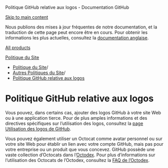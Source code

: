 Politique GitHub relative aux logos - Documentation GitHub

[Skip to main content](#main-content)

Nous publions des mises à jour fréquentes de notre documentation, et la traduction de cette page peut encore être en cours. Pour obtenir les informations les plus actuelles, consultez la [documentation anglaise](/en).

[All products](/fr)

[Politique du Site](/fr/site-policy)

* [Politique du Site](/fr/site-policy)/
* [Autres Politiques du Site](/fr/site-policy/other-site-policies)/
* [Politique GitHub relative aux logos](/fr/site-policy/other-site-policies/github-logo-policy)

Politique GitHub relative aux logos
==========

Vous pouvez, dans certains cas, ajouter des logos GitHub à votre site Web ou à une application tierce. Pour de plus amples informations et des directives spécifiques sur l’utilisation des logos, consultez la [page Utilisation des logos de GitHub](https://github.com/logos).

Vous pouvez également utiliser un Octocat comme avatar personnel ou sur votre site Web pour établir un lien avec votre compte GitHub, mais pas pour votre entreprise ou un produit que vous concevez. GitHub possède une vaste collection d’Octocats dans l’[Octodex](https://octodex.github.com/). Pour plus d’informations sur l’utilisation des Octocats de l’Octodex, consultez la [FAQ de l’Octodex](https://octodex.github.com/faq/).

